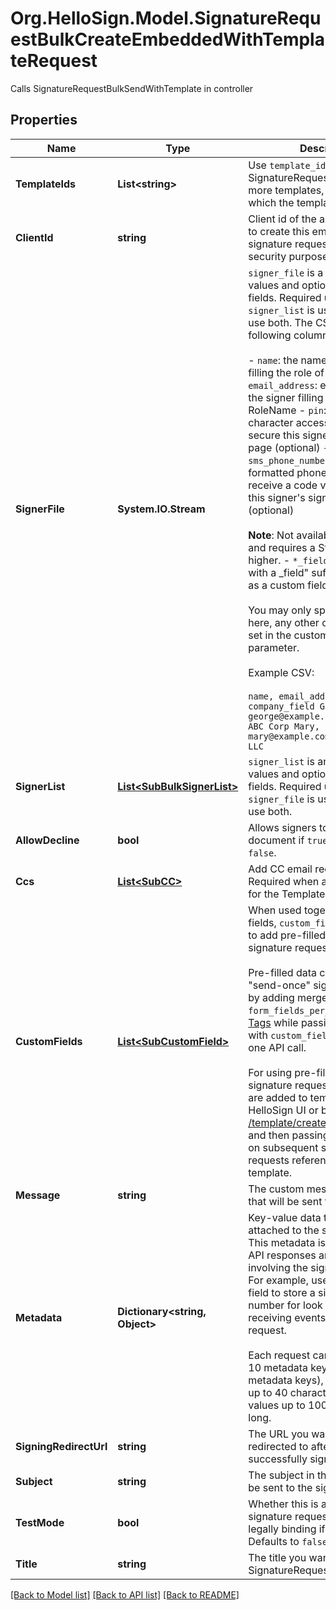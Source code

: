 # Org.HelloSign.Model.SignatureRequestBulkCreateEmbeddedWithTemplateRequest
Calls SignatureRequestBulkSendWithTemplate in controller

## Properties

Name | Type | Description | Notes
------------ | ------------- | ------------- | -------------
**TemplateIds** | **List&lt;string&gt;** |  Use `template_ids` to create a SignatureRequest from one or more templates, in the order in which the template will be used.  | 
**ClientId** | **string** |  Client id of the app you&#39;re using to create this embedded signature request. Used for security purposes.  | 
**SignerFile** | **System.IO.Stream** |  `signer_file` is a CSV file defining values and options for signer fields. Required unless a `signer_list` is used, you may not use both. The CSV can have the following columns:<br><br>- `name`: the name of the signer filling the role of RoleName - `email_address`: email address of the signer filling the role of RoleName - `pin`: the 4- to 12-character access code that will secure this signer&#39;s signature page (optional) - `sms_phone_number`: An E.164 formatted phone number that will receive a code via SMS to access this signer&#39;s signature page. (optional)<br><br>    **Note**: Not available in test mode and requires a Standard plan or higher. - `*_field`: any column with a _field&quot; suffix will be treated as a custom field (optional)<br><br>    You may only specify field values here, any other options should be set in the custom_fields request parameter.<br><br>Example CSV:<br><br>``` name, email_address, pin, company_field George, george@example.com, d79a3td, ABC Corp Mary, mary@example.com, gd9as5b, 123 LLC ```  | [optional] 
**SignerList** | [**List&lt;SubBulkSignerList&gt;**](SubBulkSignerList.md) |  `signer_list` is an array defining values and options for signer fields. Required unless a `signer_file` is used, you may not use both.  | [optional] 
**AllowDecline** | **bool** |  Allows signers to decline to sign a document if `true`. Defaults to `false`.  | [optional] [default to false]
**Ccs** | [**List&lt;SubCC&gt;**](SubCC.md) |  Add CC email recipients. Required when a CC role exists for the Template.  | [optional] 
**CustomFields** | [**List&lt;SubCustomField&gt;**](SubCustomField.md) |  When used together with merge fields, `custom_fields` allows users to add pre-filled data to their signature requests.<br><br>Pre-filled data can be used with &quot;send-once&quot; signature requests by adding merge fields with `form_fields_per_document` or [Text Tags](https://app.hellosign.com/api/textTagsWalkthrough#TextTagIntro) while passing values back with `custom_fields` together in one API call.<br><br>For using pre-filled on repeatable signature requests, merge fields are added to templates in the HelloSign UI or by calling [/template/create_embedded_draft](/api/reference/operation/templateCreateEmbeddedDraft) and then passing `custom_fields` on subsequent signature requests referencing that template.  | [optional] 
**Message** | **string** |  The custom message in the email that will be sent to the signers.  | [optional] 
**Metadata** | **Dictionary&lt;string, Object&gt;** |  Key-value data that should be attached to the signature request. This metadata is included in all API responses and events involving the signature request. For example, use the metadata field to store a signer&#39;s order number for look up when receiving events for the signature request.<br><br>Each request can include up to 10 metadata keys (or 50 nested metadata keys), with key names up to 40 characters long and values up to 1000 characters long.  | [optional] 
**SigningRedirectUrl** | **string** |  The URL you want signers redirected to after they successfully sign.  | [optional] 
**Subject** | **string** |  The subject in the email that will be sent to the signers.  | [optional] 
**TestMode** | **bool** |  Whether this is a test, the signature request will not be legally binding if set to `true`. Defaults to `false`.  | [optional] [default to false]
**Title** | **string** |  The title you want to assign to the SignatureRequest.  | [optional] 

[[Back to Model list]](../README.md#documentation-for-models) [[Back to API list]](../README.md#documentation-for-api-endpoints) [[Back to README]](../README.md)

